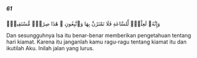 ##### 61

<span class="ayah">وَإِنَّهُۥ لَعِلْمٌۭ لِّلسَّاعَةِ فَلَا تَمْتَرُنَّ بِهَا وَٱتَّبِعُونِ ۚ هَٰذَا صِرَٰطٌۭ مُّسْتَقِيمٌۭ</span>

<span class="ayah_translation">Dan sesungguhnya Isa itu benar-benar memberikan pengetahuan tentang hari kiamat. Karena itu janganlah kamu ragu-ragu tentang kiamat itu dan ikutilah Aku. Inilah jalan yang lurus.</span>
